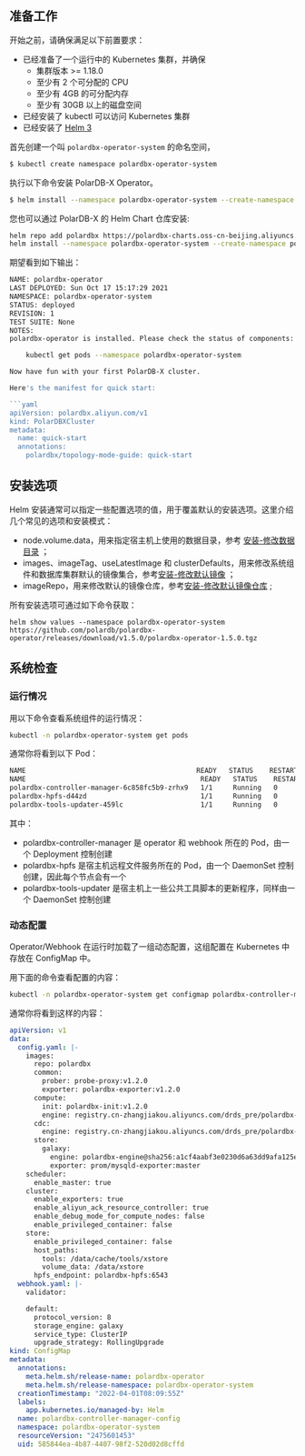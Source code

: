 ## 准备工作
开始之前，请确保满足以下前置要求：

+ 已经准备了一个运行中的 Kubernetes 集群，并确保
    + 集群版本 >= 1.18.0
    + 至少有 2 个可分配的 CPU
    + 至少有 4GB 的可分配内存
    + 至少有 30GB 以上的磁盘空间
+ 已经安装了 kubectl 可以访问 Kubernetes 集群
+ 已经安装了 [Helm 3](https://helm.sh/docs/intro/install/)


首先创建一个叫 `polardbx-operator-system` 的命名空间，

```bash
$ kubectl create namespace polardbx-operator-system
```

执行以下命令安装 PolarDB-X Operator。

```bash
$ helm install --namespace polardbx-operator-system --create-namespace polardbx-operator https://github.com/polardb/polardbx-operator/releases/download/v1.5.0/polardbx-operator-1.5.0.tgz
```

您也可以通过 PolarDB-X 的 Helm Chart 仓库安装:

```bash
helm repo add polardbx https://polardbx-charts.oss-cn-beijing.aliyuncs.com
helm install --namespace polardbx-operator-system --create-namespace polardbx-operator polardbx/polardbx-operator
```

期望看到如下输出：

```bash
NAME: polardbx-operator
LAST DEPLOYED: Sun Oct 17 15:17:29 2021
NAMESPACE: polardbx-operator-system
STATUS: deployed
REVISION: 1
TEST SUITE: None
NOTES:
polardbx-operator is installed. Please check the status of components:

    kubectl get pods --namespace polardbx-operator-system

Now have fun with your first PolarDB-X cluster.

Here's the manifest for quick start:

```yaml
apiVersion: polardbx.aliyun.com/v1
kind: PolarDBXCluster
metadata:
  name: quick-start
  annotations:
    polardbx/topology-mode-guide: quick-start
```

## 安装选项
Helm 安装通常可以指定一些配置选项的值，用于覆盖默认的安装选项。这里介绍几个常见的选项和安装模式：

- node.volume.data，用来指定宿主机上使用的数据目录，参考 [安装-修改数据目录](./1-installation-data-dir.md) ；
- images、imageTag、useLatestImage 和 clusterDefaults，用来修改系统组件和数据库集群默认的镜像集合，参考[安装-修改默认镜像](./1-installation-default-image.md) ；
- imageRepo，用来修改默认的镜像仓库，参考[安装-修改默认镜像仓库](./1-installation-default-image-repo.md) ;

所有安装选项可通过如下命令获取：

```shell
helm show values --namespace polardbx-operator-system  https://github.com/polardb/polardbx-operator/releases/download/v1.5.0/polardbx-operator-1.5.0.tgz
```

## 系统检查
### 运行情况

用以下命令查看系统组件的运行情况：

```bash
kubectl -n polardbx-operator-system get pods
```

通常你将看到以下 Pod：

```bash
NAME                                          READY   STATUS    RESTARTS   AGE
NAME                                           READY   STATUS    RESTARTS   AGE
polardbx-controller-manager-6c858fc5b9-zrhx9   1/1     Running   0          66s
polardbx-hpfs-d44zd                            1/1     Running   0          66s
polardbx-tools-updater-459lc                   1/1     Running   0          66s
```

其中：

- polardbx-controller-manager 是 operator 和 webhook 所在的 Pod，由一个 Deployment 控制创建
- polardbx-hpfs 是宿主机远程文件服务所在的 Pod，由一个 DaemonSet 控制创建，因此每个节点会有一个
- polardbx-tools-updater 是宿主机上一些公共工具脚本的更新程序，同样由一个 DaemonSet 控制创建

### 动态配置
Operator/Webhook 在运行时加载了一组动态配置，这组配置在 Kubernetes 中存放在 ConfigMap 中。

用下面的命令查看配置的内容：

```bash
kubectl -n polardbx-operator-system get configmap polardbx-controller-manager-config -o yaml
```

通常你将看到这样的内容：

```yaml
apiVersion: v1
data:
  config.yaml: |-
    images:
      repo: polardbx
      common:
        prober: probe-proxy:v1.2.0
        exporter: polardbx-exporter:v1.2.0
      compute:
        init: polardbx-init:v1.2.0
        engine: registry.cn-zhangjiakou.aliyuncs.com/drds_pre/polardbx-sql:20220330-2
      cdc:
        engine: registry.cn-zhangjiakou.aliyuncs.com/drds_pre/polardbx-cdc:20220408
      store:
        galaxy:
          engine: polardbx-engine@sha256:a1cf4aabf3e0230d6a63dd9afa125e58baa2a925462a59968ac3b918422bf521
          exporter: prom/mysqld-exporter:master
    scheduler:
      enable_master: true
    cluster:
      enable_exporters: true
      enable_aliyun_ack_resource_controller: true
      enable_debug_mode_for_compute_nodes: false
      enable_privileged_container: false
    store:
      enable_privileged_container: false
      host_paths:
        tools: /data/cache/tools/xstore
        volume_data: /data/xstore
      hpfs_endpoint: polardbx-hpfs:6543
  webhook.yaml: |-
    validator:

    default:
      protocol_version: 8
      storage_engine: galaxy
      service_type: ClusterIP
      upgrade_strategy: RollingUpgrade
kind: ConfigMap
metadata:
  annotations:
    meta.helm.sh/release-name: polardbx-operator
    meta.helm.sh/release-namespace: polardbx-operator-system
  creationTimestamp: "2022-04-01T08:09:55Z"
  labels:
    app.kubernetes.io/managed-by: Helm
  name: polardbx-controller-manager-config
  namespace: polardbx-operator-system
  resourceVersion: "2475601453"
  uid: 585844ea-4b87-4407-98f2-520d02d8cffd
```
